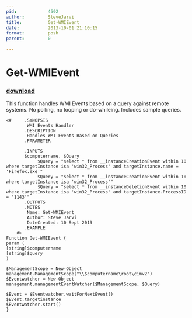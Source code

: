 ```yaml
---
pid:            4502
author:         SteveJarvi
title:          Get-WMIEvent
date:           2013-10-01 21:10:15
format:         posh
parent:         0

---
```


# Get-WMIEvent

### [download](Scripts\4502.ps1)

This function handles WMI Events based on a query against remote systems.  No polling, no looping or do-whileing.  Includes sample queries.

```posh
<# 	   .SYNOPSIS
        WMI Events Handler
	   .DESCRIPTION
		Handles WMI Events Based on Queries
       .PARAMETER
		
       .INPUTS
	   $computername, $Query
			$Query = "select * from __instanceCreationEvent within 10 where targetInstance isa 'win32_Process' and targetInstance.name = 'Firefox.exe'"
			$Query = "select * from __instanceCreationEvent within 10 where targetInstance isa 'win32_Process'"
			$Query = "select * from __instanceDeletionEvent within 10 where targetInstance isa 'win32_Process' and targetInstance.ProcessID = '1143'"
	   .OUTPUTS
	   .NOTES
        Name: Get-WMIEvent
        Author: Steve Jarvi
        DateCreated: 10 Sept 2013
	   .EXAMPLE
    #>
Function Get-WMIEvent {
param (
[string]$computername
[string]$query
)

$ManagementScope = New-Object management.ManagementScope("\\$computername\root\cimv2")
$Eventwatcher = New-Object management.managementEventWatcher($ManagementScope, $Query)

$Event = $Eventwatcher.waitForNextEvent()
$Event.targetinstance
$Eventwatcher.start()
}
```
